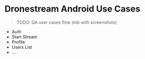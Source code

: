 # Dronestream Android Use Cases
> TODO: QA user cases flow (mb with screenshots)
- Auth
- Start Stream
- Profile
- Users List
- ...
